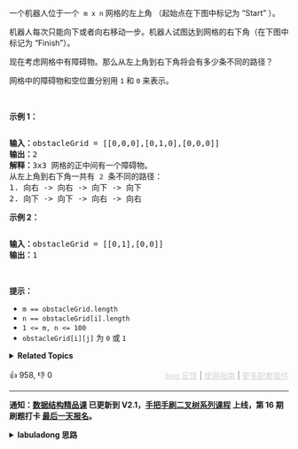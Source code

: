 <p>一个机器人位于一个
 <meta charset="UTF-8" />&nbsp;<code>m x n</code>&nbsp;网格的左上角 （起始点在下图中标记为 “Start” ）。</p>

<p>机器人每次只能向下或者向右移动一步。机器人试图达到网格的右下角（在下图中标记为 “Finish”）。</p>

<p>现在考虑网格中有障碍物。那么从左上角到右下角将会有多少条不同的路径？</p>

<p>网格中的障碍物和空位置分别用 <code>1</code> 和 <code>0</code> 来表示。</p>

<p>&nbsp;</p>

<p><strong>示例 1：</strong></p> 
<img alt="" src="https://assets.leetcode.com/uploads/2020/11/04/robot1.jpg" /> 
<pre>
<strong>输入：</strong>obstacleGrid = [[0,0,0],[0,1,0],[0,0,0]]
<strong>输出：</strong>2
<strong>解释：</strong>3x3 网格的正中间有一个障碍物。
从左上角到右下角一共有 <span><code>2</code></span> 条不同的路径：
1. 向右 -&gt; 向右 -&gt; 向下 -&gt; 向下
2. 向下 -&gt; 向下 -&gt; 向右 -&gt; 向右
</pre>

<p><strong>示例 2：</strong></p> 
<img alt="" src="https://assets.leetcode.com/uploads/2020/11/04/robot2.jpg" /> 
<pre>
<strong>输入：</strong>obstacleGrid = [[0,1],[0,0]]
<strong>输出：</strong>1
</pre>

<p>&nbsp;</p>

<p><strong>提示：</strong></p>

<ul> 
 <li><code>m ==&nbsp;obstacleGrid.length</code></li> 
 <li><code>n ==&nbsp;obstacleGrid[i].length</code></li> 
 <li><code>1 &lt;= m, n &lt;= 100</code></li> 
 <li><code>obstacleGrid[i][j]</code> 为 <code>0</code> 或 <code>1</code></li> 
</ul>

<details><summary><strong>Related Topics</strong></summary>数组 | 动态规划 | 矩阵</details><br>

<div>👍 958, 👎 0<span style='float: right;'><span style='color: gray;'><a href='https://github.com/labuladong/fucking-algorithm/discussions/939' target='_blank' style='color: lightgray;text-decoration: underline;'>bug 反馈</a> | <a href='https://mp.weixin.qq.com/s/NF8mmVyXVfC1ehdMOsO7Cw' target='_blank' style='color: lightgray;text-decoration: underline;'>使用指南</a> | <a href='https://labuladong.github.io/algo/images/others/%E5%85%A8%E5%AE%B6%E6%A1%B6.jpg' target='_blank' style='color: lightgray;text-decoration: underline;'>更多配套插件</a></span></span></div>

<div id="labuladong"><hr>

**通知：[数据结构精品课](https://aep.h5.xeknow.com/s/1XJHEO) 已更新到 V2.1，[手把手刷二叉树系列课程](https://aep.xet.tech/s/3YGcq3) 上线，第 16 期刷题打卡 [最后一天报名](https://aep.xet.tech/s/46nofd)。**

<details><summary><strong>labuladong 思路</strong></summary>

## 基本思路

动态规划问题层层优化的通用步骤：

1、根据 [动态规划核心套路](https://labuladong.github.io/article/fname.html?fname=动态规划详解进阶)，思考如何分解问题（状态转移方程），明确函数定义，写出暴力递归解；然后用 `memo` 备忘录消除重叠子问题，并根据 [这篇文章](https://labuladong.github.io/article/fname.html?fname=备忘录等基础) 确定 base case 的初始值。

2、（可选）根据 [动态规划核心套路](https://labuladong.github.io/article/fname.html?fname=动态规划详解进阶) 将自顶向下的递归解法改为自底向上的迭代解法，根据 [这篇文章](https://labuladong.github.io/article/fname.html?fname=最优子结构) 确定 `dp` 数组的迭代方向。

3、（可选）根据 [这篇文章](https://labuladong.github.io/article/fname.html?fname=状态压缩技巧) 尝试对多维 `dp` 数组进行降维打击，优化空间复杂度。

这道题分解问题规模的关键是：

到达 `(i, j)` 的路径条数等于到达 `(i-1, j)` 和到达 `(i, j-1)` 的路径条数之和。

那么 `dp` 函数的定义就是：

从 `grid[0][0]` 出发到达 `grid[i][j]` 的路径条数为 `dp(grid, i, j)`。

然后走流程，一步步优化，我把所有步骤都写在解法代码中了。

**标签：[动态规划](https://mp.weixin.qq.com/mp/appmsgalbum?__biz=MzAxODQxMDM0Mw==&action=getalbum&album_id=1318881141113536512)**

## 解法代码

```java
// 第一步：自顶向下带备忘录的递归
class Solution {
    public int uniquePathsWithObstacles(int[][] obstacleGrid) {
        int m = obstacleGrid.length;
        int n = obstacleGrid[0].length;
        memo = new int[m][n];
        return dp(obstacleGrid, m - 1, n - 1);
    }

    // 备忘录
    int[][] memo;

    // 定义：从 grid[0][0] 出发到达 grid[i][j] 的路径条数为 dp(grid, i, j)
    int dp(int[][] grid, int i, int j) {
        int m = grid.length, n = grid[0].length;
        // base case
        if (i < 0 || i >= m || j < 0 || j >= n
                || grid[i][j] == 1) {
            // 数组越界或者遇到阻碍
            return 0;
        }
        if (i == 0 && j == 0) {
            // 起点到起点的路径条数就是 1
            return 1;
        }
        if (memo[i][j] > 0) {
            // 避免冗余计算
            return memo[i][j];
        }
        // 状态转移方程：
        // 到达 grid[i][j] 的路径条数等于
        // 到达 grid[i-1][j] 的路径条数加上到达 grid[i][j-1] 的路径条数
        int left = dp(grid, i, j - 1);
        int upper = dp(grid, i - 1, j);
        int res = left + upper;
        // 存储备忘录
        memo[i][j] = res;
        return res;
    }
}

// 第二步：自底向上迭代的动态规划
class Solution2 {
    public int uniquePathsWithObstacles(int[][] obstacleGrid) {
        int m = obstacleGrid.length;
        int n = obstacleGrid[0].length;
        // 数组索引偏移一位，dp[0][..] dp[..][0] 代表 obstacleGrid 之外
        // 定义：到达 obstacleGrid[i][j] 的路径条数为 dp[i-1][j-1]
        int[][] dp = new int[m + 1][n + 1];
        // base case：如果没有障碍物，起点到起点的路径条数就是 1
        dp[1][1] = obstacleGrid[0][0] == 1 ? 0 : 1;

        for (int i = 1; i <= m; i++) {
            for (int j = 1; j <= n; j++) {
                if (i == 1 && j == 1) {
                    // 跳过 base case
                    continue;
                }
                if (obstacleGrid[i - 1][j - 1] == 1) {
                    // 跳过障碍物的格子
                    continue;
                }
                dp[i][j] = dp[i - 1][j] + dp[i][j - 1];
            }
        }
        // 返回到达 obstacleGrid[m-1][n-1] 的路径数量
        return dp[m][n];
    }
}

// 第三步：优化二维 dp 数组为一维 dp 数组
class Solution3 {
    public int uniquePathsWithObstacles(int[][] obstacleGrid) {
        int m = obstacleGrid.length;
        int n = obstacleGrid[0].length;
        // 根据二维 dp 数组优化为一维 dp 数组
        int[] dp = new int[n + 1];
        dp[1] = obstacleGrid[0][0] == 1 ? 0 : 1;

        for (int i = 1; i <= m; i++) {
            for (int j = 1; j <= n; j++) {
                if (i == 1 && j == 1) {
                    // 跳过 base case
                    continue;
                }
                if (obstacleGrid[i - 1][j - 1] == 1) {
                    // 跳过障碍物的格子
                    dp[j] = 0;
                    continue;
                }
                dp[j] = dp[j] + dp[j - 1];
            }
        }
        // 返回到达 obstacleGrid[m-1][n-1] 的路径数量
        return dp[n];
    }
}
```

</details>
</div>



